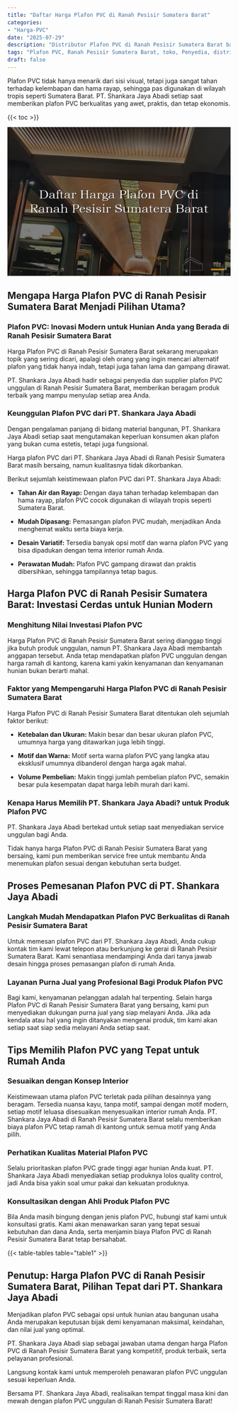 ```yaml
---
title: "Daftar Harga Plafon PVC di Ranah Pesisir Sumatera Barat"
categories: 
- "Harga-PVC"
date: "2025-07-29"
description: "Distributor Plafon PVC di Ranah Pesisir Sumatera Barat bagi tempat tinggal, office, serta ritel. Material berkualitas, beragam motif, variasi warna elegan, beserta jasa penempatan oleh tim profesional serta garansi resmi!|Servis distribusi Plafon PVC di Ranah Pesisir Sumatera Barat untuk kebutuhan hunian, perkantoran, maupun ritel, dengan produk unggulan dan pemasangan oleh tenaga ahli berpengalaman serta kepastian resmi.|Pilihan Plafon PVC di Ranah Pesisir Sumatera Barat yang andal untuk rumah, perkantoran, serta gerai, bersama produk berkualitas dan penempatan oleh tim profesional serta kepastian resmi.|Penyediaan Plafon PVC di Ranah Pesisir Sumatera Barat bagi tempat tinggal, perkantoran, serta ritel, beserta produk unggulan dan instalasi dikerjakan oleh tenaga ahli ahli, lengkap beserta garansi resmi.}"
tags: "Plafon PVC, Ranah Pesisir Sumatera Barat, toko, Penyedia, distributor"
draft: false
---
```


Plafon PVC tidak hanya menarik dari sisi visual, tetapi juga sangat tahan terhadap kelembapan dan hama rayap, sehingga pas digunakan di wilayah tropis seperti Sumatera Barat. PT. Shankara Jaya Abadi setiap saat memberikan plafon PVC berkualitas yang awet, praktis, dan tetap ekonomis.

{{< toc >}}

![Daftar Harga Plafon PVC di Ranah Pesisir Sumatera Barat](/images/Harga-PVC/Daftar-Harga-Plafon-PVC-di-Ranah-Pesisir-Sumatera-Barat.png)


## Mengapa Harga Plafon PVC di Ranah Pesisir Sumatera Barat Menjadi Pilihan Utama?

### Plafon PVC: Inovasi Modern untuk Hunian Anda yang Berada di Ranah Pesisir Sumatera Barat

Harga Plafon PVC di Ranah Pesisir Sumatera Barat sekarang merupakan topik yang sering dicari, apalagi oleh orang yang ingin mencari alternatif plafon yang tidak hanya indah, tetapi juga tahan lama dan gampang dirawat.

PT. Shankara Jaya Abadi hadir sebagai penyedia dan supplier plafon PVC unggulan di Ranah Pesisir Sumatera Barat, memberikan beragam produk terbaik yang mampu menyulap setiap area Anda.

### Keunggulan Plafon PVC dari PT. Shankara Jaya Abadi

Dengan pengalaman panjang di bidang material bangunan, PT. Shankara Jaya Abadi setiap saat mengutamakan keperluan konsumen akan plafon yang bukan cuma estetis, tetapi juga fungsional.

Harga plafon PVC dari PT. Shankara Jaya Abadi di Ranah Pesisir Sumatera Barat masih bersaing, namun kualitasnya tidak dikorbankan.

Berikut sejumlah keistimewaan plafon PVC dari PT. Shankara Jaya Abadi:

- **Tahan Air dan Rayap:** Dengan daya tahan terhadap kelembapan dan hama rayap, plafon PVC cocok digunakan di wilayah tropis seperti Sumatera Barat.

- **Mudah Dipasang:** Pemasangan plafon PVC mudah, menjadikan Anda menghemat waktu serta biaya kerja.

- **Desain Variatif:** Tersedia banyak opsi motif dan warna plafon PVC yang bisa dipadukan dengan tema interior rumah Anda.

- **Perawatan Mudah:** Plafon PVC gampang dirawat dan praktis dibersihkan, sehingga tampilannya tetap bagus.

## Harga Plafon PVC di Ranah Pesisir Sumatera Barat: Investasi Cerdas untuk Hunian Modern

### Menghitung Nilai Investasi Plafon PVC

Harga Plafon PVC di Ranah Pesisir Sumatera Barat sering dianggap tinggi jika butuh produk unggulan, namun PT. Shankara Jaya Abadi membantah anggapan tersebut. Anda tetap mendapatkan plafon PVC unggulan dengan harga ramah di kantong, karena kami yakin kenyamanan dan kenyamanan hunian bukan berarti mahal.

### Faktor yang Mempengaruhi Harga Plafon PVC di Ranah Pesisir Sumatera Barat

Harga Plafon PVC di Ranah Pesisir Sumatera Barat ditentukan oleh sejumlah faktor berikut:

- **Ketebalan dan Ukuran:** Makin besar dan besar ukuran plafon PVC, umumnya harga yang ditawarkan juga lebih tinggi.

- **Motif dan Warna:** Motif serta warna plafon PVC yang langka atau eksklusif umumnya dibanderol dengan harga agak mahal.

- **Volume Pembelian:** Makin tinggi jumlah pembelian plafon PVC, semakin besar pula kesempatan dapat harga lebih murah dari kami.

### Kenapa Harus Memilih PT. Shankara Jaya Abadi? untuk Produk Plafon PVC

PT. Shankara Jaya Abadi bertekad untuk setiap saat menyediakan service unggulan bagi Anda.

Tidak hanya harga Plafon PVC di Ranah Pesisir Sumatera Barat yang bersaing, kami pun memberikan service free untuk membantu Anda menemukan plafon sesuai dengan kebutuhan serta budget.

## Proses Pemesanan Plafon PVC di PT. Shankara Jaya Abadi

### Langkah Mudah Mendapatkan Plafon PVC Berkualitas di Ranah Pesisir Sumatera Barat

Untuk memesan plafon PVC dari PT. Shankara Jaya Abadi, Anda cukup kontak tim kami lewat telepon atau berkunjung ke gerai di Ranah Pesisir Sumatera Barat. Kami senantiasa mendampingi Anda dari tanya jawab desain hingga proses pemasangan plafon di rumah Anda.

### Layanan Purna Jual yang Profesional Bagi Produk Plafon PVC

Bagi kami, kenyamanan pelanggan adalah hal terpenting. Selain harga Plafon PVC di Ranah Pesisir Sumatera Barat yang bersaing, kami pun menyediakan dukungan purna jual yang siap melayani Anda. Jika ada kendala atau hal yang ingin ditanyakan mengenai produk, tim kami akan setiap saat siap sedia melayani Anda setiap saat.

## Tips Memilih Plafon PVC yang Tepat untuk Rumah Anda

### Sesuaikan dengan Konsep Interior

Keistimewaan utama plafon PVC terletak pada pilihan desainnya yang beragam. Tersedia nuansa kayu, tanpa motif, sampai dengan motif modern, setiap motif leluasa disesuaikan menyesuaikan interior rumah Anda. PT. Shankara Jaya Abadi di Ranah Pesisir Sumatera Barat selalu memberikan biaya plafon PVC tetap ramah di kantong untuk semua motif yang Anda pilih.

### Perhatikan Kualitas Material Plafon PVC

Selalu prioritaskan plafon PVC grade tinggi agar hunian Anda kuat. PT. Shankara Jaya Abadi menyediakan setiap produknya lolos quality control, jadi Anda bisa yakin soal umur pakai dan kekuatan produknya.

### Konsultasikan dengan Ahli Produk Plafon PVC

Bila Anda masih bingung dengan jenis plafon PVC, hubungi staf kami untuk konsultasi gratis. Kami akan menawarkan saran yang tepat sesuai kebutuhan dan dana Anda, serta menjamin biaya Plafon PVC di Ranah Pesisir Sumatera Barat tetap bersahabat.

{{< table-tables table="table1" >}}

## Penutup: Harga Plafon PVC di Ranah Pesisir Sumatera Barat, Pilihan Tepat dari PT. Shankara Jaya Abadi

Menjadikan plafon PVC sebagai opsi untuk hunian atau bangunan usaha Anda merupakan keputusan bijak demi kenyamanan maksimal, keindahan, dan nilai jual yang optimal.

PT. Shankara Jaya Abadi siap sebagai jawaban utama dengan harga Plafon PVC di Ranah Pesisir Sumatera Barat yang kompetitif, produk terbaik, serta pelayanan profesional.

Langsung kontak kami untuk memperoleh penawaran plafon PVC unggulan sesuai keperluan Anda.

Bersama PT. Shankara Jaya Abadi, realisaikan tempat tinggal masa kini dan mewah dengan plafon PVC unggulan di Ranah Pesisir Sumatera Barat!